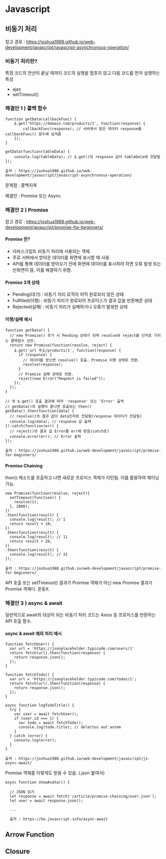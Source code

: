 # Javascript

## 비동기 처리
참고 경로 : https://joshua1988.github.io/web-development/javascript/javascript-asynchronous-operation/
### 비동기 처리란?
특정 코드의 연산이 끝날 때까지 코드의 실행을 멈추지 않고 다음 코드를 먼저 실행하는 특성

* ajax
* setTimeout()

### 해결안 1 ) 콜백 함수
```
function getData(callbackFunc) {
	$.get('https://domain.com/products/1', function(response) {
		callbackFunc(response); // 서버에서 받은 데이터 response를 callbackFunc() 함수에 넘겨줌
	});
}

getData(function(tableData) {
	console.log(tableData); // $.get()의 response 값이 tableData에 전달됨
});

출처 : https://joshua1988.github.io/web-development/javascript/javascript-asynchronous-operation/
```
문제점 : 콜백지옥

해결안 : Promise 또는 Async

### 해결안 2 ) Promise
참고 경로 : https://joshua1988.github.io/web-development/javascript/promise-for-beginners/
#### Promise 란?
* 자바스크립트 비동기 처리에 사용되는 객체.
* 주로 서버에서 받아온 데이터를 화면에 표시할 때 사용.
* API를 통해 데이터를 받아오기 전에 화면에 데이터를 표시하려 하면 오류 발생 또는 빈화면이 뜸. 이를 해결하기 위함.

#### Promise 3개 상태
* Pending(대기) : 비동기 처리 로직이 아직 완료되지 않은 상태
* Fulfilled(이행) : 비동기 처리가 완료되어 프로미스가 결과 값을 반환해준 상태
* Rejected(실패) : 비동기 처리가 실패하거나 오류가 발생한 상태

#### 이행/실패 예시
```
function getData() {
  // new Promise() 추가 시 Pending 상태가 되며 resolve와 reject를 인자로 가지는 콜백함수 선언.
  return new Promise(function(resolve, reject) {
    $.get('url 주소/products/1', function(response) {
      if (response) {
        // 데이터를 받으면 resolve() 호출. Promise 이행 상태로 전환.
        resolve(response);
      }
      // Promise 실패 상태로 전환.
      reject(new Error("Request is failed"));
    });
  });
}

// 위 $.get() 호출 결과에 따라 'response' 또는 'Error' 출력
// getData()의 실행이 끝나면 호출되는 then()
getData().then(function(data) {
  // resolve()의 결과 값이 data인자로 전달됨(response 데이터가 전달됨)
  console.log(data); // response 값 출력
}).catch(function(err) {
  // reject()의 결과 값 Error를 err에 받음(catch로)
  console.error(err); // Error 출력
});

출처 : https://joshua1988.github.io/web-development/javascript/promise-for-beginners/
```

#### Promise Chaining
then() 메소드를 호출하고 나면 새로운 프로미스 객체가 리턴됨. 이를 활용하여 체이닝 가능.
```
new Promise(function(resolve, reject){
  setTimeout(function() {
    resolve(1);
  }, 2000);
})
.then(function(result) {
  console.log(result); // 1
  return result + 10;
})
.then(function(result) {
  console.log(result); // 11
  return result + 20;
})
.then(function(result) {
  console.log(result); // 31
});

출처 : https://joshua1988.github.io/web-development/javascript/promise-for-beginners/
```
API 호출 또는 setTimeout() 결과가 Promise 객체가 아닌 new Promise 결과가 Promise 객체다. 혼동X.

### 해결안 3 ) async & await
일반적으로 await의 대상이 되는 비동기 처리 코드는 Axios 등 프로미스를 반환하는 API 호출 함수.

#### async & await 예외 처리 예시
```
function fetchUser() {
  var url = 'https://jsonplaceholder.typicode.com/users/1'
  return fetch(url).then(function(response) {
    return response.json();
  });
}

function fetchTodo() {
  var url = 'https://jsonplaceholder.typicode.com/todos/1';
  return fetch(url).then(function(response) {
    return response.json();
  });
}

async function logTodoTitle() {
  try {
    var user = await fetchUser();
    if (user.id === 1) {
      var todo = await fetchTodo();
      console.log(todo.title); // delectus aut autem
    }
  } catch (error) {
    console.log(error);
  }
}

출처 : https://joshua1988.github.io/web-development/javascript/js-async-await/
```
Promise 객체를 이렇게도 받을 수 있음. (.json 붙여서)
```
async function showAvatar() {

  // JSON 읽기
  let response = await fetch('/article/promise-chaining/user.json');
  let user = await response.json();
  
  ...
  
  출처 : https://ko.javascript.info/async-await
```

## Arrow Function
## Closure
